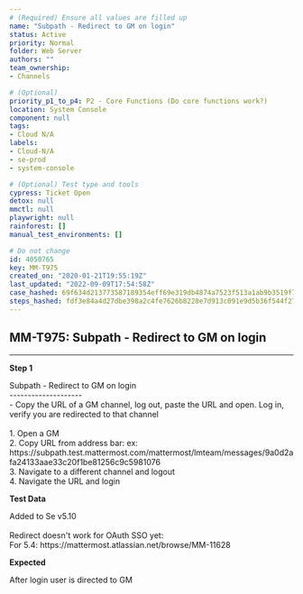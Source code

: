 ```yaml
---
# (Required) Ensure all values are filled up
name: "Subpath - Redirect to GM on login"
status: Active
priority: Normal
folder: Web Server
authors: ""
team_ownership: 
- Channels

# (Optional)
priority_p1_to_p4: P2 - Core Functions (Do core functions work?)
location: System Console
component: null
tags: 
- Cloud N/A
labels: 
- Cloud-N/A
- se-prod
- system-console

# (Optional) Test type and tools
cypress: Ticket Open
detox: null
mmctl: null
playwright: null
rainforest: []
manual_test_environments: []

# Do not change
id: 4050765
key: MM-T975
created_on: "2020-01-21T19:55:19Z"
last_updated: "2022-09-09T17:54:58Z"
case_hashed: 69f634d213773587189354eff69e319db4874a7523f513a1ab9b3519f7f374b96221584cb8333e543a61b96c50bdf3b7
steps_hashed: fdf3e84a4d27dbe398a2c4fe7626b8228e7d913c091e9d5b36f544f2701335d6265f9116f207f26419fdc1975e66e978
---
```


<!-- (Auto-generated) Based on frontmatter's "key" and "name" -->

## MM-T975: Subpath - Redirect to GM on login

---

**Step 1**

Subpath - Redirect to GM on login\
\--------------------\
\- Copy the URL of a GM channel, log out, paste the URL and open. Log in, verify you are redirected to that channel\
\
1\. Open a GM\
2\. Copy URL from address bar: ex: https\://subpath.test.mattermost.com/mattermost/lmteam/messages/9a0d2afa24133aae33c20f1be81256c9c5981076\
3\. Navigate to a different channel and logout\
4\. Navigate the URL and login

**Test Data**

Added to Se v5.10\
\
Redirect doesn't work for OAuth SSO yet:\
For 5.4: https\://mattermost.atlassian.net/browse/MM-11628

**Expected**

After login user is directed to GM
